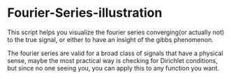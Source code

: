 # Fourier-Series-illustration

This script helps you visualize the fourier series converging(or actually not) to the true signal, or either to have an insight of the gibbs phenomenon.

The fourier series are valid for a broad class of signals that have a physical sense, maybe the most practical way is checking for Dirichlet conditions, but since no one seeing you, you can apply this to any function you want.
